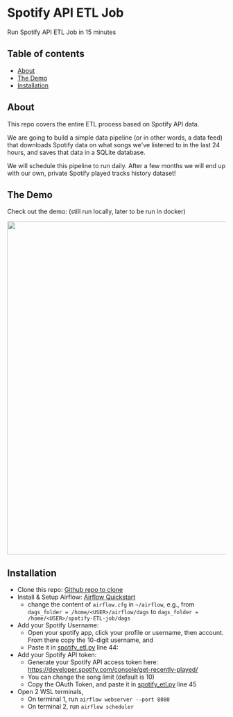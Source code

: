 # Spotify API ETL Job
Run Spotify API ETL Job in 15 minutes

## Table of contents
* [About](#about)
* [The Demo](#the-demo)
* [Installation](#installation)

## About
This repo covers the entire ETL process based on Spotify API data. 

We are going to build a simple data pipeline (or in other words, a data feed) that downloads Spotify data
on what songs we've listened to in the last 24 hours, and saves that data in a SQLite database.

We will schedule this pipeline to run daily. After a few months we will end up with our own, private Spotify played tracks history dataset!


## The Demo 
Check out the demo: (still run locally, later to be run in docker)
<p align="center"><img src="https://github.com/nekoemperor/salaryprediction-ml-app/blob/master/salaryprediction/images/salaryprediction.gifsadasd" width="768"  />

## Installation
* Clone this repo: [Github repo to clone](https://github.com/karolina-sowinska/free-data-engineering-course-for-beginners)
* Install & Setup Airflow: [Airflow Quickstart](https://airflow.apache.org/docs/apache-airflow/stable/start/local.html)
  - change the content of ```airflow.cfg``` in ```~/airflow```, e.g., from ```dags_folder = /home/<USER>/airflow/dags``` to ```dags_folder = /home/<USER>/spotify-ETL-job/dags``` 
* Add your Spotify Username: 
  - Open your spotify app, click your profile or username, then account. From there copy the 10-digit username, and
  - Paste it in [spotify_etl.py](https://github.com/nekoemperor/spotify-ETL-job/blob/master/dags/spotify_etl.py) line 44:
* Add your Spotify API token: 
  - Generate your Spotify API access token here: https://developer.spotify.com/console/get-recently-played/
  - You can change the song limit (default is 10)
  - Copy the OAuth Token, and paste it in [spotify_etl.py](https://github.com/nekoemperor/spotify-ETL-job/blob/master/dags/spotify_etl.py) line 45
* Open 2 WSL terminals,
  - On terminal 1, run ```airflow webserver --port 8080```
  - On terminal 2, run ```airflow scheduler```
